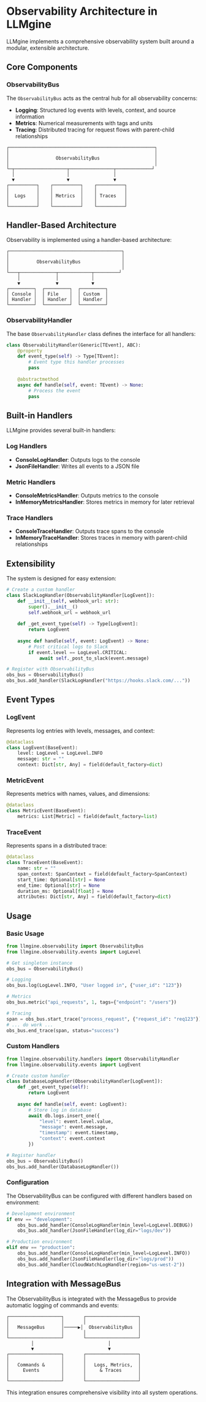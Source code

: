 # Observability Architecture in LLMgine

LLMgine implements a comprehensive observability system built around a modular, extensible architecture.

## Core Components

### ObservabilityBus

The `ObservabilityBus` acts as the central hub for all observability concerns:

- **Logging**: Structured log events with levels, context, and source information
- **Metrics**: Numerical measurements with tags and units
- **Tracing**: Distributed tracing for request flows with parent-child relationships

```
┌─────────────────────────────────────────────────────┐
│                                                     │
│                 ObservabilityBus                    │
│                                                     │
└─┬───────────────────┬────────────────┬─────────────┘
  │                   │                │
  ▼                   ▼                ▼
┌──────────┐    ┌──────────┐    ┌──────────┐
│          │    │          │    │          │
│  Logs    │    │ Metrics  │    │ Traces   │
│          │    │          │    │          │
└──────────┘    └──────────┘    └──────────┘
```

## Handler-Based Architecture

Observability is implemented using a handler-based architecture:

```
┌─────────────────────────────────────────┐
│                                         │
│          ObservabilityBus               │
│                                         │
└───┬─────────────┬────────────┬─────────┘
    │             │            │
    ▼             ▼            ▼
┌─────────┐  ┌─────────┐  ┌─────────┐
│ Console │  │ File    │  │ Custom  │
│ Handler │  │ Handler │  │ Handler │
└─────────┘  └─────────┘  └─────────┘
```

### ObservabilityHandler

The base `ObservabilityHandler` class defines the interface for all handlers:

```python
class ObservabilityHandler(Generic[TEvent], ABC):
    @property
    def event_type(self) -> Type[TEvent]:
        # Event type this handler processes
        pass
        
    @abstractmethod
    async def handle(self, event: TEvent) -> None:
        # Process the event
        pass
```

## Built-in Handlers

LLMgine provides several built-in handlers:

### Log Handlers
- **ConsoleLogHandler**: Outputs logs to the console
- **JsonFileHandler**: Writes all events to a JSON file

### Metric Handlers
- **ConsoleMetricsHandler**: Outputs metrics to the console
- **InMemoryMetricsHandler**: Stores metrics in memory for later retrieval

### Trace Handlers
- **ConsoleTraceHandler**: Outputs trace spans to the console
- **InMemoryTraceHandler**: Stores traces in memory with parent-child relationships

## Extensibility

The system is designed for easy extension:

```python
# Create a custom handler
class SlackLogHandler(ObservabilityHandler[LogEvent]):
    def __init__(self, webhook_url: str):
        super().__init__()
        self.webhook_url = webhook_url
        
    def _get_event_type(self) -> Type[LogEvent]:
        return LogEvent
        
    async def handle(self, event: LogEvent) -> None:
        # Post critical logs to Slack
        if event.level == LogLevel.CRITICAL:
            await self._post_to_slack(event.message)

# Register with ObservabilityBus
obs_bus = ObservabilityBus()
obs_bus.add_handler(SlackLogHandler("https://hooks.slack.com/..."))
```

## Event Types

### LogEvent
Represents log entries with levels, messages, and context:

```python
@dataclass
class LogEvent(BaseEvent):
    level: LogLevel = LogLevel.INFO
    message: str = ""
    context: Dict[str, Any] = field(default_factory=dict)
```

### MetricEvent
Represents metrics with names, values, and dimensions:

```python
@dataclass
class MetricEvent(BaseEvent):
    metrics: List[Metric] = field(default_factory=list)
```

### TraceEvent
Represents spans in a distributed trace:

```python
@dataclass
class TraceEvent(BaseEvent):
    name: str = ""
    span_context: SpanContext = field(default_factory=SpanContext)
    start_time: Optional[str] = None
    end_time: Optional[str] = None
    duration_ms: Optional[float] = None
    attributes: Dict[str, Any] = field(default_factory=dict)
```

## Usage

### Basic Usage

```python
from llmgine.observability import ObservabilityBus
from llmgine.observability.events import LogLevel

# Get singleton instance
obs_bus = ObservabilityBus()

# Logging
obs_bus.log(LogLevel.INFO, "User logged in", {"user_id": "123"})

# Metrics
obs_bus.metric("api_requests", 1, tags={"endpoint": "/users"})

# Tracing
span = obs_bus.start_trace("process_request", {"request_id": "req123"})
# ... do work ...
obs_bus.end_trace(span, status="success")
```

### Custom Handlers

```python
from llmgine.observability.handlers import ObservabilityHandler
from llmgine.observability.events import LogEvent

# Create custom handler
class DatabaseLogHandler(ObservabilityHandler[LogEvent]):
    def _get_event_type(self):
        return LogEvent
        
    async def handle(self, event: LogEvent):
        # Store log in database
        await db.logs.insert_one({
            "level": event.level.value,
            "message": event.message,
            "timestamp": event.timestamp,
            "context": event.context
        })

# Register handler
obs_bus = ObservabilityBus()
obs_bus.add_handler(DatabaseLogHandler())
```

### Configuration

The ObservabilityBus can be configured with different handlers based on environment:

```python
# Development environment
if env == "development":
    obs_bus.add_handler(ConsoleLogHandler(min_level=LogLevel.DEBUG))
    obs_bus.add_handler(JsonFileHandler(log_dir="logs/dev"))

# Production environment
elif env == "production":
    obs_bus.add_handler(ConsoleLogHandler(min_level=LogLevel.INFO))
    obs_bus.add_handler(JsonFileHandler(log_dir="logs/prod"))
    obs_bus.add_handler(CloudWatchLogHandler(region="us-west-2"))
```

## Integration with MessageBus

The ObservabilityBus is integrated with the MessageBus to provide automatic logging of commands and events:

```
┌───────────────────┐       ┌───────────────────┐
│                   │       │                   │
│   MessageBus      │─────▶│  ObservabilityBus  │
│                   │       │                   │
└───────────────────┘       └───────────────────┘
         │                           │
         ▼                           ▼
┌───────────────────┐       ┌───────────────────┐
│                   │       │                   │
│   Commands &      │       │   Logs, Metrics,  │
│     Events        │       │     & Traces      │
│                   │       │                   │
└───────────────────┘       └───────────────────┘
```

This integration ensures comprehensive visibility into all system operations.